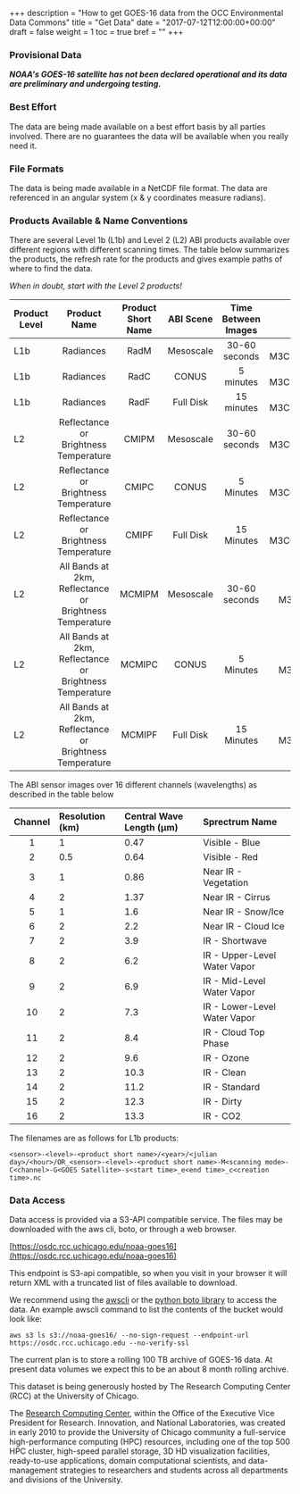 +++
description = "How to get GOES-16 data from the OCC Environmental Data Commons"
title = "Get Data"
date = "2017-07-12T12:00:00+00:00"
draft = false
weight = 1
toc = true
bref = ""
+++

### Provisional Data
*__NOAA's GOES-16 satellite has not been declared operational and its data are preliminary and undergoing testing.__*

### Best Effort
The data are being made available on a best effort basis by all parties involved. There are no guarantees the data will be available when you really need it.

### File Formats
The data is being made available in a NetCDF file format. The data are referenced in an angular system (x & y coordinates measure radians).

### Products Available & Name Conventions

There are several Level 1b (L1b) and Level 2 (L2) ABI products available over different regions with different scanning times. The table below summarizes the products, the refresh rate for the products and gives example paths of where to find the data.

*When in doubt, start with the Level 2 products!*

| Product Level | Product Name | Product Short Name | ABI Scene | Time Between Images | Example File Name |
| ------------- | :----------: | :----------------: | :-------: | :-----: | :-------: |
|   L1b | Radiances | RadM | Mesoscale | 30-60 seconds | ABI-L1b-RadM/2017/192/19/OR_ABI-L1b-RadM-M3C14_G16_s20171921952189_e20171921954562_c20171921955013.nc |
|   L1b | Radiances | RadC | CONUS | 5 minutes | ABI-L1b-RadC/2017/192/19/OR_ABI-L1b-RadC-M3C14_G16_s20171921952189_e20171921954562_c20171921955013.nc |
|   L1b | Radiances | RadF | Full Disk | 15 minutes | ABI-L1b-RadF/2017/192/19/OR_ABI-L1b-RadF-M3C14_G16_s20171921952189_e20171921954562_c20171921955013.nc |
|   L2 | Reflectance or Brightness Temperature | CMIPM | Mesoscale | 30-60 seconds | ABI-L2-CMIPM/2017/191/21/OR_ABI-L2-CMIPM1-M3C02_G16_s20171912128268_e20171912128326_c20171912128391.nc |
|   L2 | Reflectance or Brightness Temperature | CMIPC | CONUS | 5 Minutes | ABI-L2-CMIPC/2017/191/21/OR_ABI-L2-CMIPC-M3C02_G16_s20171912122189_e20171912124562_c20171912125065.nc |
|   L2 | Reflectance or Brightness Temperature | CMIPF | Full Disk | 15 Minutes | ABI-L2-CMIPF/2017/192/15/OR_ABI-L2-CMIPF-M3C02_G16_s20171921515382_e20171921526149_c20171921526214.nc |
|   L2 | All Bands at 2km, Reflectance or Brightness Temperature | MCMIPM | Mesoscale | 30-60 seconds | ABI-L2-MCMIPM/2017/191/21/OR_ABI-L2-MCMIPM2-M3_G16_s20171912130568_e20171912131031_c20171912131105.nc |
|   L2 | All Bands at 2km, Reflectance or Brightness Temperature | MCMIPC | CONUS | 5 Minutes | ABI-L2-MCMIPC/2017/191/21/OR_ABI-L2-MCMIPC-M3_G16_s20171912122189_e20171912124562_c20171912125065.nc |
|   L2 | All Bands at 2km, Reflectance or Brightness Temperature | MCMIPF | Full Disk | 15 Minutes | ABI-L2-MCMIPF/2017/191/21/OR_ABI-L2-MCMIPF-M3_G16_s20171912115380_e20171912126152_c20171912126330.nc  |

The ABI sensor images over 16 different channels (wavelengths) as described in the table below

| Channel | Resolution (km) | Central Wave Length (µm) | Sprectrum Name |
| :----:  | :--------- | :--------- | :------------ |
| 1       |  1 | 0.47  |   Visible - Blue |
| 2       |  0.5 | 0.64  | Visible - Red |
| 3       |  1 | 0.86  | Near IR - Vegetation |
| 4       |  2 | 1.37  | Near IR - Cirrus |
| 5       |  1 | 1.6  | Near IR - Snow/Ice |
| 6       |  2 | 2.2  | Near IR - Cloud Ice |
| 7       |  2 | 3.9  | IR - Shortwave |
| 8       |  2 | 6.2  | IR - Upper-Level Water Vapor |
| 9       |  2 | 6.9  | IR - Mid-Level Water Vapor |
| 10       |  2 | 7.3  | IR - Lower-Level Water Vapor |
| 11       |  2 | 8.4 | IR - Cloud Top Phase |
| 12       |  2 | 9.6  | IR - Ozone |
| 13       |  2 | 10.3  | IR - Clean |
| 14       |  2 | 11.2 | IR - Standard |
| 15       |  2 | 12.3  | IR - Dirty |
| 16       | 2 | 13.3  | IR - CO2 |

The filenames are as follows for L1b products:

    <sensor>-<level>-<product short name>/<year>/<julian day>/<hour>/OR_<sensor>-<level>-<product short name>-M<scanning mode>-C<channel>-G<GOES Satellite>-s<start time>_e<end time>_c<creation time>.nc

### Data Access

Data access is provided via a S3-API compatible service. The files may be downloaded with the aws cli, boto, or through a web browser.

[https://osdc.rcc.uchicago.edu/noaa-goes16](https://osdc.rcc.uchicago.edu/noaa-goes16)

This endpoint is S3-api compatible, so when you visit in your browser it will return XML with a truncated list of files available to download.

We recommend using the [awscli](https://aws.amazon.com/cli/) or the [python boto library](https://github.com/boto/boto) to access the data. An example awscli command to list the contents of the bucket would look like:
```
aws s3 ls s3://noaa-goes16/ --no-sign-request --endpoint-url https://osdc.rcc.uchicago.edu --no-verify-ssl
```

The current plan is to store a rolling 100 TB archive of GOES-16 data. At present data volumes we expect this to be an about 8 month rolling archive.

This dataset is being generously hosted by The Research Computing Center (RCC) at the University of Chicago.

The [Research Computing Center](https://rcc.uchicago.edu/), within the Office of the Executive Vice President for Research. Innovation, and National Laboratories, was created in early 2010 to provide the University of Chicago community a full-service high-performance computing (HPC) resources, including one of the top 500 HPC cluster, high-speed parallel storage, 3D HD visualization facilities, ready-to-use applications, domain computational scientists, and data-management strategies to researchers and students across all departments and divisions of the University. 


